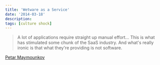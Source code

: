 ```yaml
---
title: 'Wetware as a Service'
date: '2014-03-18'
description:
tags: [culture shock]
---
```


> A lot of applications require straight up manual effort... This is what has stimulated some chunk of the SaaS industry.  And what's really ironic is that what they're providing is not software.

[Petar Maymounkov](http://www.infoq.com/presentations/go-circuit-runtime)
